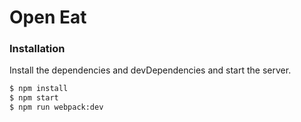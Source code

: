 # Open Eat

### Installation

Install the dependencies and devDependencies and start the server.

```sh
$ npm install
$ npm start
$ npm run webpack:dev
```
